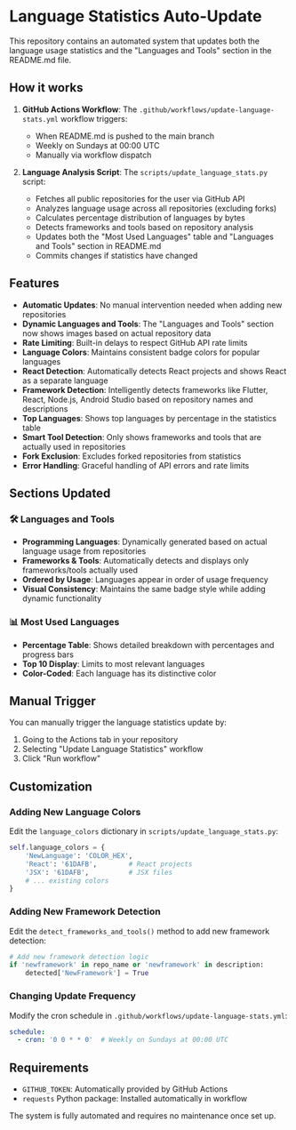 # Language Statistics Auto-Update

This repository contains an automated system that updates both the language usage statistics and the "Languages and Tools" section in the README.md file.

## How it works

1. **GitHub Actions Workflow**: The `.github/workflows/update-language-stats.yml` workflow triggers:
   - When README.md is pushed to the main branch
   - Weekly on Sundays at 00:00 UTC  
   - Manually via workflow dispatch

2. **Language Analysis Script**: The `scripts/update_language_stats.py` script:
   - Fetches all public repositories for the user via GitHub API
   - Analyzes language usage across all repositories (excluding forks)
   - Calculates percentage distribution of languages by bytes
   - Detects frameworks and tools based on repository analysis
   - Updates both the "Most Used Languages" table and "Languages and Tools" section in README.md
   - Commits changes if statistics have changed

## Features

- **Automatic Updates**: No manual intervention needed when adding new repositories
- **Dynamic Languages and Tools**: The "Languages and Tools" section now shows images based on actual repository data
- **Rate Limiting**: Built-in delays to respect GitHub API rate limits
- **Language Colors**: Maintains consistent badge colors for popular languages
- **React Detection**: Automatically detects React projects and shows React as a separate language
- **Framework Detection**: Intelligently detects frameworks like Flutter, React, Node.js, Android Studio based on repository names and descriptions
- **Top Languages**: Shows top languages by percentage in the statistics table
- **Smart Tool Detection**: Only shows frameworks and tools that are actually used in repositories
- **Fork Exclusion**: Excludes forked repositories from statistics
- **Error Handling**: Graceful handling of API errors and rate limits

## Sections Updated

### 🛠️ Languages and Tools
- **Programming Languages**: Dynamically generated based on actual language usage from repositories
- **Frameworks & Tools**: Automatically detects and displays only frameworks/tools actually used
- **Ordered by Usage**: Languages appear in order of usage frequency
- **Visual Consistency**: Maintains the same badge style while adding dynamic functionality

### 📊 Most Used Languages
- **Percentage Table**: Shows detailed breakdown with percentages and progress bars
- **Top 10 Display**: Limits to most relevant languages
- **Color-Coded**: Each language has its distinctive color

## Manual Trigger

You can manually trigger the language statistics update by:
1. Going to the Actions tab in your repository
2. Selecting "Update Language Statistics" workflow
3. Click "Run workflow"

## Customization

### Adding New Language Colors

Edit the `language_colors` dictionary in `scripts/update_language_stats.py`:

```python
self.language_colors = {
    'NewLanguage': 'COLOR_HEX',
    'React': '61DAFB',        # React projects
    'JSX': '61DAFB',          # JSX files
    # ... existing colors
}
```

### Adding New Framework Detection

Edit the `detect_frameworks_and_tools()` method to add new framework detection:

```python
# Add new framework detection logic
if 'newframework' in repo_name or 'newframework' in description:
    detected['NewFramework'] = True
```

### Changing Update Frequency

Modify the cron schedule in `.github/workflows/update-language-stats.yml`:

```yaml
schedule:
  - cron: '0 0 * * 0'  # Weekly on Sundays at 00:00 UTC
```

## Requirements

- `GITHUB_TOKEN`: Automatically provided by GitHub Actions
- `requests` Python package: Installed automatically in workflow

The system is fully automated and requires no maintenance once set up.